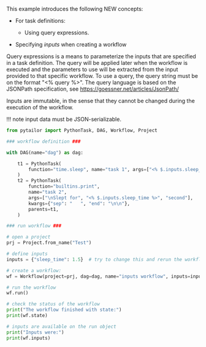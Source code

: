 This example introduces the following NEW concepts:

- For task definitions:

    - Using query expressions.

- Specifying *inputs* when creating a workflow

Query expressions is a means to parameterize the inputs that are specified in
a task definition. The query will be applied later when the workflow is
executed and the parameters to use will be extracted from the input provided
to that specific workflow. To use a query, the query string must be on the
format "<% query %>". The query language is based on the JSONPath specification,
see https://goessner.net/articles/JsonPath/

Inputs are immutable, in the sense that they cannot be changed during the execution
of the workflow.

!!! note
    input data must be JSON-serializable.

```python
from pytailor import PythonTask, DAG, Workflow, Project

### workflow definition ###

with DAG(name="dag") as dag:

    t1 = PythonTask(
        function="time.sleep", name="task 1", args=["<% $.inputs.sleep_time %>"]
    )
    t2 = PythonTask(
        function="builtins.print",
        name="task 2",
        args=["\nSlept for", "<% $.inputs.sleep_time %>", "second"],
        kwargs={"sep": "   ", "end": "\n\n"},
        parents=t1,
    )

### run workflow ###

# open a project
prj = Project.from_name("Test")

# define inputs
inputs = {"sleep_time": 1.5}  # try to change this and rerun the workflow

# create a workflow:
wf = Workflow(project=prj, dag=dag, name="inputs workflow", inputs=inputs)

# run the workflow
wf.run()

# check the status of the workflow
print("The workflow finished with state:")
print(wf.state)

# inputs are available on the run object
print("Inputs were:")
print(wf.inputs)
```